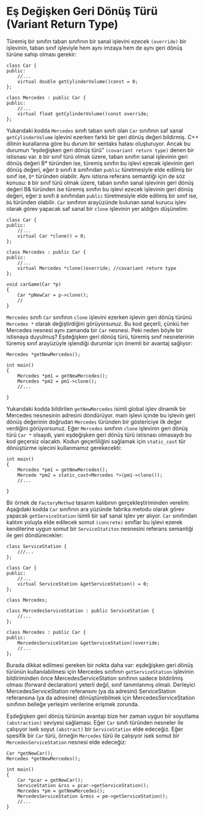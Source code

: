 # Eş Değişken Geri Dönüş Türü (Variant Return Type)

Türemiş bir sınıfın taban sınıfının bir sanal işlevini ezecek `(override)` bir işlevinin, taban sınıf işleviyle hem aynı imzaya hem de aynı geri dönüş türüne sahip olması gerekir:

```
class Car {
public:
	//...
	virtual double getCylinderVolume()const = 0;
};

class Mercedes : public Car {
public:
	//...
	virtual float getCylinderVolume()const override;
};
```


Yukarıdaki kodda `Mercedes` sınıfı taban sınıfı olan `Car` sınıfının saf sanal `getCylinderVolume` işlevini ezerken farklı bir geri dönüş değeri bildirmiş. C++ dilinin kurallarına göre bu durum bir sentaks hatası oluşturuyor. Ancak bu durumun “eşdeğişken geri dönüş türü” `(covariant return type)` denen bir istisnası var. `B` bir sınıf türü olmak üzere, taban sınıfın sanal işlevinin geri dönüş değeri B* türünden ise, türemiş sınıfın bu işlevi ezecek işlevinin geri dönüş değeri, eğer `D` sınıfı `B` sınıfından `public` türetmesiyle elde edilmiş bir sınıf ise, `D*` türünden olabilir. Aynı istisna referans semantiği için de söz konusu: `B` bir sınıf türü olmak üzere, taban sınıfın sanal işlevinin geri dönüş değeri B& türünden ise türemiş sınıfın bu işlevi ezecek işlevinin geri dönüş değeri, eğer `D` sınıfı `B` sınıfından `public` türetmesiyle elde edilmiş bir sınıf ise, `D&` türünden olabilir.
`Car` sınıfının arayüzünde bulunan sanal kurucu işlev olarak görev yapacak saf sanal bir `clone` işlevinin yer aldığını düşünelim:

```
class Car {
public:
	//...
	virtual Car *clone() = 0;
};

class Mercedes : public Car {
public:
	//...
	virtual Mercedes *clone()override; //covariant return type
};

void carGame(Car *p)
{
	Car *pNewCar = p->clone();
	//
}
```

`Mercedes` sınıfı `Car` sınıfının `clone`  işlevini ezerken işlevin geri dönüş türünü `Mercedes *` olarak değiştirdiğini görüyorsunuz. Bu kod geçerli, çünkü her Mercedes nesnesi aynı zamanda bir `Car` nesnesi. Peki neden böyle bir istisnaya duyulmuş? Eşdeğişken geri dönüş türü, türemiş sınıf nesnelerinin türemiş sınıf arayüzüyle işlendiği durumlar için önemli bir avantaj sağlıyor:

```
Mercedes *getNewMercedes();

int main()
{
	Mercedes *pm1 = getNewMercedes();
	Mercedes *pm2 = pm1->clone();
	//...

}
```
Yukarıdaki kodda bildirilen `getNewMercedes` isimli global işlev dinamik bir Mercedes nesnesinin adresini döndürüyor. main işlevi içinde bu işlevin geri dönüş değerinin doğrudan `Mercedes` türünden bir göstericiye ilk değer verdiğini görüyorsunuz. Eğer `Mercedes` sınıfınn `clone` işlevinin geri dönüş türü `Car *` olsaydı, yani eşdeğişken geri dönüş türü istisnası olmasaydı bu kod geçersiz olacaktı. Kodun geçerliliğini sağlamak için `static_cast` tür dönüştürme işlecini kullanmamız gerekecekti:


```
int main()
{
	Mercedes *pm1 = getNewMercedes();
	Mercede *pm2 = static_cast<Mercedes *>(pm1->clone());
	//...

}
```

Bir örnek de `FactoryMethod` tasarım kalıbının gerçekleştiriminden verelim: Aşağıdaki kodda `Car` sınıfının ara yüzünde fabrika metodu olarak görev yapacak `getServiceStation` isimli bir saf sanal işlev yer alıyor. `Car` sınıfından kalıtım yoluyla elde edilecek somut `(concrete)` sınıflar bu işlevi ezerek kendilerine uygun somut bir `ServiceStatiton` nesnesini referans semantiği ile geri döndürecekler:

```
class ServiceStation {
	///...
};

class Car {
public:
	//...
	virtual ServiceStation &getServiceStation() = 0;
};

class Mercedes;

class MercedesServiceStation : public ServiceStation {
	//...
};

class Mercedes : public Car {
public:
	MercedesServiceStation &getServiceStation()override;
	//...
};
```
Burada dikkat edilmesi gereken bir nokta daha var: eşdeğişken geri dönüş türünün kullanılabilmesi için Mercedes sınıfının `getServiceStation` işlevinin bildiriminden önce MercedesServiceStation sınıfının sadece bildirilmiş olması (forward declaration) yeterli değil, sınıf tanımlanmış olmalı. Derleyici MercedesServiceStation referansını (ya da adresini) ServiceStation referansına (ya da adresine) dönüştürebilmek için MercedesServiceStation sınıfının belleğe yerleşim verilerine erişmek zorunda.

Eşdeğişken geri dönüş türünün avantajı bize her zaman uygun bir soyutlama `(abstraction)` seviyesi sağlaması. Eğer `Car` sınıfı türünden nesneler ile çalışıyor isek soyut `(abstract)` bir `ServiceStation` elde edeceğiz. Eğer spesifik bir `Car` türü, örneğin `Mercedes` türü ile çalışıyor isek somut bir `MercedesServiceStation` nesnesi elde edeceğiz:

```
Car *getNewCar();
Mercedes *getNewMercedes();

int main()
{
	Car *pcar = getNewCar();
	ServiceStation &rss = pcar->getServiceStation();
	Mercedes *pm = getNewMercedes();
	MercedesServiceStation &rmss = pm->getServiceStation();
	//...
}
```
